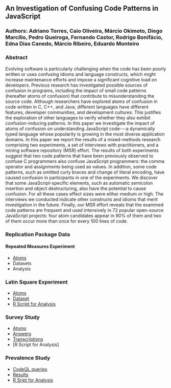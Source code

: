 ## An Investigation of Confusing Code Patterns in JavaScript

### Authors: Adriano Torres, Caio Oliveira, Márcio Okimoto, Diego Marcílio, Pedro Queiroga, Fernando Castor, Rodrigo Bonifácio, Edna Dias Canedo, Márcio Ribeiro, Eduardo Monteiro

### Abstract

Evolving software is particularly challenging when the code has been poorly written or uses confusing idioms and language constructs, which might increase maintenance efforts and impose a significant cognitive load on developers. Previous research has investigated possible sources of confusion in programs, including the impact of small code patterns (hereafter atoms of confusion) that contribute to misunderstanding the source code. Although researchers have explored atoms of confusion in code written in C, C++, and Java, different languages have different features, developer communities, and development cultures. This justifies the exploration of other languages to verify whether they also exhibit confusion-inducing patterns. In this paper we investigate the impact of atoms of confusion on understanding JavaScript code---a dynamically typed language whose popularity is growing in the most diverse application domains. In this paper we report the results of a mixed-methods research comprising two experiments, a set of interviews with practitioners, and a mining software repository (MSR) effort. The results of both experiments suggest that two code patterns that have been previously observed to confuse C programmers also confuse JavaScript programmers: the comma operator and assignments being used as values. In addition, some code patterns, such as omitted curly braces and change of literal encoding, have caused confusion in participants in one of the experiments. We discover that some JavaScript-specific elements, such as automatic semicolon insertion and object destructuring, also have the potential to cause confusion. For all these cases effect sizes were either medium or high. The interviews we conducted indicate other constructs and idioms that merit investigation in the future. Finally, our MSR effort reveals that the examined code patterns are frequent and used intensively in 72 popular open-source JavaScript projects: four atom candidates appear in 90\% of them and two of them occur more than once for every 100 lines of code.

### Replication Package Data


#### Repeated Measures Experiment
  * [Atoms](https://docs.google.com/spreadsheets/d/1A7Y605WK1fttCUmG9I-I2aTG9C95PVSjBRa3KNUlYn4/edit?usp=sharing)
  * Datasets
  * Analysis
  
### Latin Square Experiment
  * [Atoms](https://github.com/rbonifacio/AtomsJS/blob/main/package/s02/atoms.pdf)
  * [Dataset](https://github.com/rbonifacio/AtomsJS/blob/main/package/s02/survey-results.csv)
  * [R Script for Analysis]((https://github.com/rbonifacio/AtomsJS/blob/main/package/s02/analysis.Rmd))
  
### Survey Study

  * [Atoms](https://github.com/rbonifacio/AtomsJS/blob/main/package/s02/atoms.pdf)
  * [Answers]()
  * [Transcriptions](https://github.com/rbonifacio/AtomsJS/blob/main/package/s03/transcriptions)
  * [R Script for Analysis]

### Prevalence  Study

   * [CodeQL queries](https://github.com/rbonifacio/AtomsJS/tree/main/package/s04/queries)
   * [Results](https://github.com/rbonifacio/AtomsJS/blob/main/package/s04/dataset.csv) 
   * [R Sript for Analysis](https://github.com/rbonifacio/AtomsJS/blob/main/package/s04/analysis.Rmd)